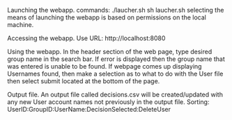 Launching the webapp.
  commands:
    ./laucher.sh
    sh laucher.sh
  selecting the means of launching the webapp is based on permissions on the local machine.

Accessing the webapp.
  Use URL:
    http://localhost:8080

Using the webapp.
  In the header section of the web page, type desired group name in the search bar.
  If error is displayed then the group name that was entered is unable to be found.
  If webpage comes up displaying Usernames found, then make a selection as to what to do with the User file then select submit located at the bottom of the page.

Output file.
  An output file called decisions.csv will be created/updated with any new User account names not previously in the output file.
  Sorting:
    UserID:GroupID:UserName:DecisionSelected:DeleteUser
